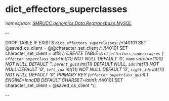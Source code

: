 ﻿# dict_effectors_superclasses
_namespace: [SMRUCC.genomics.Data.Regtransbase.MySQL](./index.md)_

--
 
 DROP TABLE IF EXISTS `dict_effectors_superclasses`;
 /*!40101 SET @saved_cs_client = @@character_set_client */;
 /*!40101 SET character_set_client = utf8 */;
 CREATE TABLE `dict_effectors_superclasses` (
 `effector_superclass_guid` int(11) NOT NULL DEFAULT '0',
 `name` varchar(100) NOT NULL DEFAULT '',
 `parent_guid` int(11) DEFAULT NULL,
 `idx` int(11) NOT NULL DEFAULT '0',
 `left_idx` int(11) NOT NULL DEFAULT '0',
 `right_idx` int(11) NOT NULL DEFAULT '0',
 PRIMARY KEY (`effector_superclass_guid`)
 ) ENGINE=InnoDB DEFAULT CHARSET=latin1;
 /*!40101 SET character_set_client = @saved_cs_client */;
 
 --




